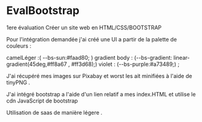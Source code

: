 # EvalBootstrap
1ere évaluation Créer un site web en HTML/CSS/BOOTSTRAP 

Pour l'intégration demandée j'ai créé une UI a partir de la palette de couleurs :

camelLéger :( --bs-sun:#faad80;  ) 
gradient body : (--bs-gradient: linear-gradient(45deg,#ff8a67 , #ff3d68);)
violet : (--bs-purple:#a73489;) ; 


J'ai récupéré mes images sur Pixabay et  worst  les ait minifiées à l'aide de tinyPNG . 

J'ai intégré bootstrap a l'aide d'un lien relatif a mes index.HTML et utilise le cdn JavaScript de bootstrap 


Utilisation de saas de manière légere . 


